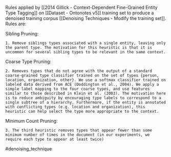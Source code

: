 Rules applied by [[2014 Gillick - Context-Dependent Fine-Grained Entity Type Tagging]] on [[Dataset - Ontonotes v5]] training set to produce a denoised training corpus [[Denoising Techniques - Modify the training set]]. Rules are:

Sibling Pruning:

	1. Remove siblings types associated with a single entity, leaving only the parent type. The motivation for this heuristic is that it is uncommon for several sibling types to be relevant in the same context.

Coarse Type Pruning:
	
	2. Removes types that do not agree with the output of a standard coarse-grained type classifier trained on the set of types {person, location, organization, other}. We use a softmax classifier trained on labeled data derived from ACE (Doddington et al., 2004). We apply a simple label mapping to the four coarse types, and use features similar to those described in Klein et al. (2003). The motivation here is to reduce ambiguity by encouraging type labels to correspond to a single subtree of a hierarchy. Furthermore, if the entity is annotated with conflicting types (e.g. location and organization), this heuristic can help select the type more appropriate to the context.
	
Minimum Count Pruning: 

	3. The third heuristic removes types that appear fewer than some minimum number of times in the document (in our experiments, we require each type to appear at least twice)
	
#denoising_technique